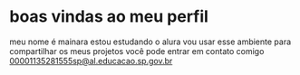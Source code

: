 # boas vindas ao meu perfil
meu nome é mainara
estou estudando o alura
vou usar esse ambiente para compartilhar os meus projetos
você pode entrar em contato comigo
00001135281555sp@al.educacao.sp.gov.br
